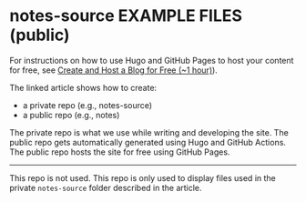 # notes-source EXAMPLE FILES (public)

For instructions on how to use Hugo and GitHub Pages to host your content for free, see [Create and Host a Blog for Free (~1 hour)](https://denisecase.github.io/notes/post/2022-01-01-publish/)).

The linked article shows how to create:

- a private repo (e.g., notes-source)
- a public repo (e.g., notes)

The private repo is what we use while writing and developing the site. The public repo gets automatically generated using Hugo and GitHub Actions. The public repo hosts the site for free using GitHub Pages.

-----

This repo is not used. This repo is only used to display files used in the private `notes-source` folder described in the article. 
